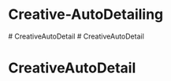 # Creative-AutoDetailing
#   C r e a t i v e A u t o D e t a i l  
 # CreativeAutoDetail
# CreativeAutoDetail
